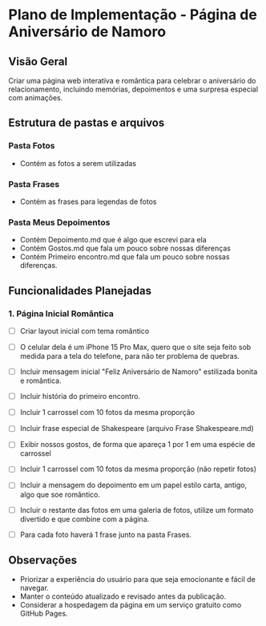 # Plano de Implementação - Página de Aniversário de Namoro

## Visão Geral
Criar uma página web interativa e romântica para celebrar o aniversário do relacionamento, incluindo memórias, depoimentos e uma surpresa especial com animações.

## Estrutura de pastas e arquivos
### Pasta Fotos
- Contém as fotos a serem utilizadas

### Pasta Frases
- Contém as frases para legendas de fotos

### Pasta Meus Depoimentos
- Contém Depoimento.md que é algo que escrevi para ela
- Contém Gostos.md que fala um pouco sobre nossas diferenças
- Contém Primeiro encontro.md que fala um pouco sobre nossas diferenças.


## Funcionalidades Planejadas

### 1. Página Inicial Romântica
- [ ] Criar layout inicial com tema romântico
- [ ] O celular dela é um iPhone 15 Pro Max, quero que o site seja feito sob medida para a tela do telefone, para não ter problema de quebras.
- [ ] Incluir mensagem inicial "Feliz Aniversário de Namoro" estilizada bonita e romântica.
- [ ] Incluir história do primeiro encontro.
- [ ] Incluir 1 carrossel com 10 fotos da mesma proporção
- [ ] Incluir frase especial de Shakespeare (arquivo Frase Shakespeare.md)
- [ ] Exibir nossos gostos, de forma que apareça 1 por 1 em uma espécie de carrossel
- [ ] Incluir 1 carrossel com 10 fotos da mesma proporção (não repetir fotos)
- [ ] Incluir a mensagem do depoimento em um papel estilo carta, antigo, algo que soe romântico.
- [ ] Incluir o restante das fotos em uma galeria de fotos, utilize um formato divertido e que combine com a página.
- [ ] Para cada foto haverá 1 frase junto na pasta Frases.


## Observações
- Priorizar a experiência do usuário para que seja emocionante e fácil de navegar.
- Manter o conteúdo atualizado e revisado antes da publicação.
- Considerar a hospedagem da página em um serviço gratuito como GitHub Pages.